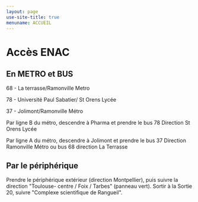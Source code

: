 ```yaml
---
layout: page
use-site-title: true
menuname: ACCUEIL
---
```


# Accès ENAC

## En METRO et BUS

68 - La terrasse/Ramonville Metro

78 - Université Paul Sabatier/ St Orens Lycée

37 - Jolimont/Ramonville Métro

Par ligne B du métro, descendre à Pharma et  prendre le bus 78 Direction St Orens Lycée

Par ligne A du métro, descendre à Jolimont et prendre le bus 37 Direction Ramonville Métro ou bus 68 direction La Terrasse

## Par le périphérique

Prendre le périphérique extérieur (direction Montpellier), puis suivre la direction "Toulouse- centre / Foix / Tarbes" (panneau vert). 
Sortir à la Sortie 20, suivre "Complexe scientifique de Rangueil".


